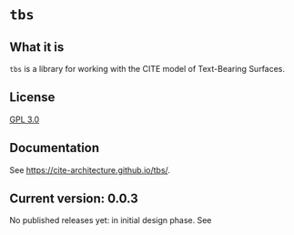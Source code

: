 
# `tbs`


## What it is

`tbs` is a library for working with the CITE model of Text-Bearing Surfaces.



## License
[GPL 3.0](https://opensource.org/licenses/gpl-3.0.html)

## Documentation

See <https://cite-architecture.github.io/tbs/>.


## Current version: 0.0.3

No published releases yet: in initial design phase.  See
